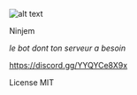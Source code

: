  ![alt text](https://cdn.discordapp.com/attachments/680722996989657122/930211016749486141/127AC4CF-267C-4E91-A67D-EB28BFC1468A.png) 

Ninjem

*le bot dont ton serveur a besoin*

https://discord.gg/YYQYCe8X9x

License
MIT
